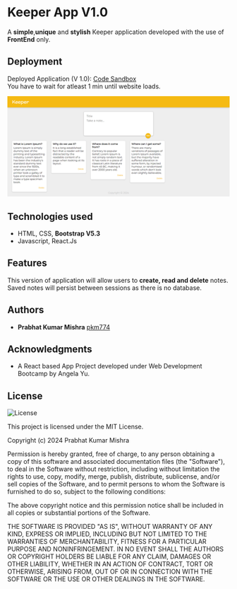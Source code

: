 # Keeper App V1.0

A **simple**,**unique** and **stylish** Keeper application developed with the use of **FrontEnd** only.

## Deployment

Deployed Application (V 1.0): [Code Sandbox](https://hs3tk4-5173.csb.app/)  
You have to wait for atleast 1 min until website loads.  

![Keep Application](./images/home.png)

## Technologies used

  * HTML, CSS, **Bootstrap V5.3**
  * Javascript, React.Js

## Features

This version of application will allow users to <b>create, read and delete</b> notes. Saved notes will persist between sessions as there is no database.

## Authors

  - **Prabhat Kumar Mishra**
    [pkm774](https://pkm774.github.io/)

## Acknowledgments

  * A React based App Project developed under Web Development Bootcamp by Angela Yu.

## License

![License](https://img.shields.io/badge/license-MIT%20License-blue.svg)

This project is licensed under the MIT License.

Copyright (c) 2024 Prabhat Kumar Mishra

Permission is hereby granted, free of charge, to any person obtaining a copy
of this software and associated documentation files (the "Software"), to deal
in the Software without restriction, including without limitation the rights
to use, copy, modify, merge, publish, distribute, sublicense, and/or sell
copies of the Software, and to permit persons to whom the Software is
furnished to do so, subject to the following conditions:

The above copyright notice and this permission notice shall be included in all
copies or substantial portions of the Software.

THE SOFTWARE IS PROVIDED "AS IS", WITHOUT WARRANTY OF ANY KIND, EXPRESS OR
IMPLIED, INCLUDING BUT NOT LIMITED TO THE WARRANTIES OF MERCHANTABILITY,
FITNESS FOR A PARTICULAR PURPOSE AND NONINFRINGEMENT. IN NO EVENT SHALL THE
AUTHORS OR COPYRIGHT HOLDERS BE LIABLE FOR ANY CLAIM, DAMAGES OR OTHER
LIABILITY, WHETHER IN AN ACTION OF CONTRACT, TORT OR OTHERWISE, ARISING FROM,
OUT OF OR IN CONNECTION WITH THE SOFTWARE OR THE USE OR OTHER DEALINGS IN THE
SOFTWARE.